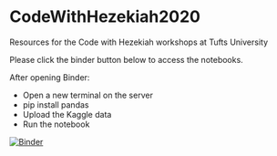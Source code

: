# CodeWithHezekiah2020
Resources for the Code with Hezekiah workshops at Tufts University

Please click the binder button below to access the notebooks.

After opening Binder:
- Open a new terminal on the server
- pip install pandas
- Upload the Kaggle data
- Run the notebook

[![Binder](https://mybinder.org/badge_logo.svg)](https://mybinder.org/v2/gh/hezbranch/CodeWithHezekiah2020/master)
